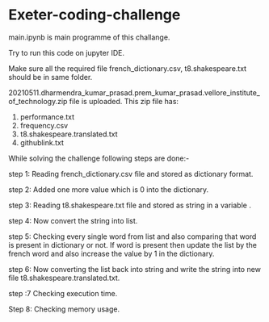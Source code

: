 # Exeter-coding-challenge

main.ipynb is main programme of this challange.

Try to run this code on jupyter IDE.

Make sure all the required file french_dictionary.csv, t8.shakespeare.txt should be in same folder.



20210511.dharmendra_kumar_prasad.prem_kumar_prasad.vellore_institute_of_technology.zip file is uploaded.
This zip file has:
1. performance.txt
2. frequency.csv
3. t8.shakespeare.translated.txt
4. githublink.txt

While solving the challenge following steps are done:-

step 1: Reading french_dictionary.csv file and stored as dictionary format.

step 2: Added one more value which is 0 into the dictionary. 

step 3: Reading t8.shakespeare.txt file and stored as string in a variable .

step 4: Now convert the string into list.

step 5: Checking every single word from list and also comparing that word is present in dictionary or not. If word is present then update the list by the french word and also increase the value by 1 in the dictionary.

step 6: Now converting the list back into string and write the string into new file t8.shakespeare.translated.txt.

step :7 Checking execution time.

Step 8: Checking memory usage.
